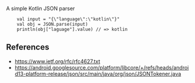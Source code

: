 A simple Kotlin JSON parser

```
    val input = "{\"language\":\"kotlin\"}"
    val obj = JSON.parse(input)
    println(obj["laguage"].value) // => kotlin
```

## References
- https://www.ietf.org/rfc/rfc4627.txt
- https://android.googlesource.com/platform/libcore/+/refs/heads/android13-platform-release/json/src/main/java/org/json/JSONTokener.java
